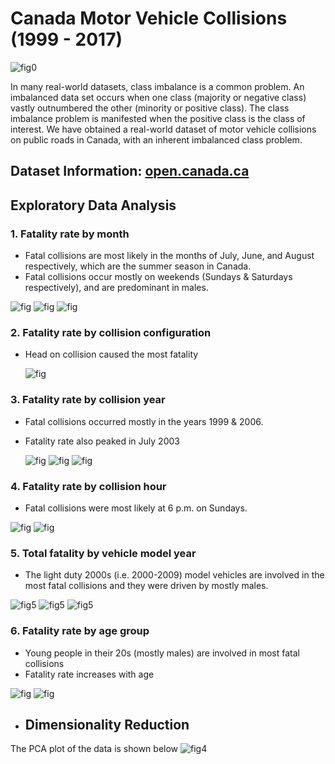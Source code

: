 # Canada Motor Vehicle Collisions (1999 - 2017)

![fig0](canada-collision/image/photo.jpg)

In many real-world datasets, class imbalance is a common problem. An imbalanced data set occurs when one class (majority or negative class) vastly outnumbered the other (minority or positive class). The class imbalance problem is manifested when the positive class is the class of interest. We have obtained a real-world dataset of motor vehicle collisions on public roads in Canada, with an inherent imbalanced class problem.

## Dataset Information: [open.canada.ca](https://open.canada.ca/data/en/dataset/1eb9eba7-71d1-4b30-9fb1-30cbdab7e63a)

## Exploratory Data Analysis

### 1. Fatality rate by month

- Fatal collisions are most likely in the months of July, June, and August respectively, which are the summer season in Canada.
- Fatal collisions occur mostly on weekends (Sundays & Saturdays respectively), and are predominant in males.


![fig](canada-collision/image/fig9b.png)
![fig](canada-collision/image/fig9c.png)
![fig](canada-collision/image/fig9a.png)

### 2. Fatality rate by collision configuration

- Head on collision caused the most fatality

  ![fig](canada-collision/image/fig_conf.png)
 
### 3. Fatality rate by collision year

- Fatal collisions occurred mostly in the years 1999 & 2006.
- Fatality rate also peaked in July 2003

  ![fig](canada-collision/image/fig1c.png)
  ![fig](canada-collision/image/fig1a.png)
  ![fig](canada-collision/image/fig1b.png)

### 4. Fatality rate by collision hour

- Fatal collisions were most likely at 6 p.m. on Sundays.

![fig](canada-collision/image/fig_h2.png)
![fig](canada-collision/image/fig_h1.png)

### 5. Total fatality  by vehicle model year

- The light duty 2000s (i.e. 2000-2009) model vehicles are involved in the most fatal collisions and they were driven by mostly males.

![fig5](canada-collision/image/fig5a.png)
![fig5](canada-collision/image/fig5b.png)
![fig5](canada-collision/image/fig7.png)

### 6. Fatality rate by age group

- Young people in their 20s (mostly males) are involved in most fatal collisions
- Fatality rate increases with age

![fig](canada-collision/image/fig3a.png)
![fig](canada-collision/image/fig3b.png)

- ## Dimensionality Reduction

The PCA plot of the data is shown below
![fig4](canada-collision/image/pca.png)

